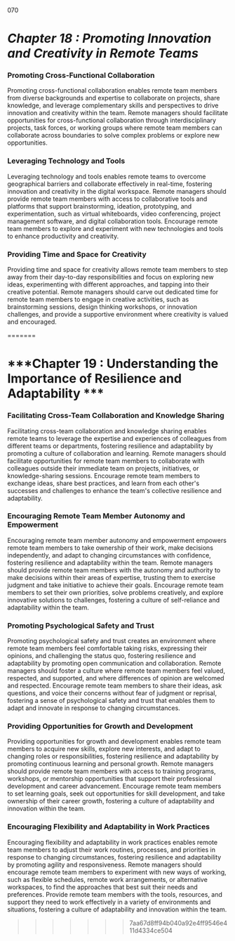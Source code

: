 070


# ***Chapter 18 : Promoting Innovation and Creativity in Remote Teams***


### **Promoting Cross-Functional Collaboration**

Promoting cross-functional collaboration enables remote team members from diverse backgrounds and expertise to collaborate on projects, share knowledge, and leverage complementary skills and perspectives to drive innovation and creativity within the team. Remote managers should facilitate opportunities for cross-functional collaboration through interdisciplinary projects, task forces, or working groups where remote team members can collaborate across boundaries to solve complex problems or explore new opportunities.

### **Leveraging Technology and Tools**

Leveraging technology and tools enables remote teams to overcome geographical barriers and collaborate effectively in real-time, fostering innovation and creativity in the digital workspace. Remote managers should provide remote team members with access to collaborative tools and platforms that support brainstorming, ideation, prototyping, and experimentation, such as virtual whiteboards, video conferencing, project management software, and digital collaboration tools. Encourage remote team members to explore and experiment with new technologies and tools to enhance productivity and creativity.

### **Providing Time and Space for Creativity**

Providing time and space for creativity allows remote team members to step away from their day-to-day responsibilities and focus on exploring new ideas, experimenting with different approaches, and tapping into their creative potential. Remote managers should carve out dedicated time for remote team members to engage in creative activities, such as brainstorming sessions, design thinking workshops, or innovation challenges, and provide a supportive environment where creativity is valued and encouraged.

=======
# ***Chapter 19 : Understanding the Importance of Resilience and Adaptability ***

### **Facilitating Cross-Team Collaboration and Knowledge Sharing**

Facilitating cross-team collaboration and knowledge sharing enables remote teams to leverage the expertise and experiences of colleagues from different teams or departments, fostering resilience and adaptability by promoting a culture of collaboration and learning. Remote managers should facilitate opportunities for remote team members to collaborate with colleagues outside their immediate team on projects, initiatives, or knowledge-sharing sessions. Encourage remote team members to exchange ideas, share best practices, and learn from each other's successes and challenges to enhance the team's collective resilience and adaptability.

### **Encouraging Remote Team Member Autonomy and Empowerment**

Encouraging remote team member autonomy and empowerment empowers remote team members to take ownership of their work, make decisions independently, and adapt to changing circumstances with confidence, fostering resilience and adaptability within the team. Remote managers should provide remote team members with the autonomy and authority to make decisions within their areas of expertise, trusting them to exercise judgment and take initiative to achieve their goals. Encourage remote team members to set their own priorities, solve problems creatively, and explore innovative solutions to challenges, fostering a culture of self-reliance and adaptability within the team.

### **Promoting Psychological Safety and Trust**

Promoting psychological safety and trust creates an environment where remote team members feel comfortable taking risks, expressing their opinions, and challenging the status quo, fostering resilience and adaptability by promoting open communication and collaboration. Remote managers should foster a culture where remote team members feel valued, respected, and supported, and where differences of opinion are welcomed and respected. Encourage remote team members to share their ideas, ask questions, and voice their concerns without fear of judgment or reprisal, fostering a sense of psychological safety and trust that enables them to adapt and innovate in response to changing circumstances.

### **Providing Opportunities for Growth and Development**

Providing opportunities for growth and development enables remote team members to acquire new skills, explore new interests, and adapt to changing roles or responsibilities, fostering resilience and adaptability by promoting continuous learning and personal growth. Remote managers should provide remote team members with access to training programs, workshops, or mentorship opportunities that support their professional development and career advancement. Encourage remote team members to set learning goals, seek out opportunities for skill development, and take ownership of their career growth, fostering a culture of adaptability and innovation within the team.

### **Encouraging Flexibility and Adaptability in Work Practices**

Encouraging flexibility and adaptability in work practices enables remote team members to adjust their work routines, processes, and priorities in response to changing circumstances, fostering resilience and adaptability by promoting agility and responsiveness. Remote managers should encourage remote team members to experiment with new ways of working, such as flexible schedules, remote work arrangements, or alternative workspaces, to find the approaches that best suit their needs and preferences. Provide remote team members with the tools, resources, and support they need to work effectively in a variety of environments and situations, fostering a culture of adaptability and innovation within the team.
>>>>>>> 7aa67d8ff94b040a92e4ff9546e411d4334ce504
